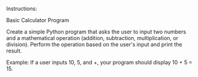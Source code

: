 Instructions:

Basic Calculator Program

Create a simple Python program that asks the user to input two numbers and a mathematical operation (addition, subtraction, multiplication, or division).
Perform the operation based on the user's input and print the result.

Example: If a user inputs 10, 5, and +, your program should display 10 + 5 = 15.